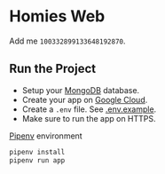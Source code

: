 # Homies Web
Add me `100332899133648192870`.

## Run the Project
- Setup your [MongoDB](https://www.mongodb.com/) database.
- Create your app on [Google Cloud](https://console.cloud.google.com/).
- Create a `.env` file. See [.env.example](.env.example).
- Make sure to run the app on HTTPS.

[Pipenv](https://pipenv.pypa.io/en/latest/) environment
```bash
pipenv install
pipenv run app
```
